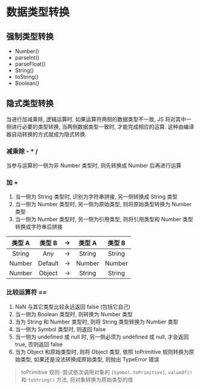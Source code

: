 # 数据类型转换

## 强制类型转换

- Number()
- parseInt()
- parseFloat()
- String()
- toString()
- Boolean()

## 隐式类型转换

当进行加减乘除, 逻辑运算时, 如果运算符两侧的数据类型不一致, JS 将对其中一侧进行必要的类型转换, 当两侧数据类型一致时, 才能完成相应的运算. 这种由编译器自动转换的方式就成为隐式转换.

### 减乘除 - \* /

当参与运算的一侧为非 Number 类型时, 则先转换成 Number 后再进行运算

### 加 +

1. 当一侧为 String 类型时, 识别为字符串拼接, 另一侧转换成 String 类型
2. 当一侧为 Number 类型时, 另一侧为原始类型, 则将原始类型转换为 Number 类型
3. 当一侧为 Number 类型时, 另一侧为引用类型, 则将引用类型和 Number 类型转换成字符串后拼接

| 类型 A | 类型 B  | ->  | 类型 A | 类型 B |
| :----: | :-----: | :-: | :----: | :----: |
| String |   Any   | ->  | String | String |
| Number | Default | ->  | Number | Number |
| Number | Object  | ->  | String | String |

### 比较运算符 ==

1. NaN 与其它类型比较永远返回 false (包括它自己)
2. 当一侧为 Boolean 类型时, 则转换为 Number 类型
3. 当为 String 和 Number 类型时, 则将 String 类型转换为 Number 类型
4. 当一侧为 Symbol 类型时, 则返回 false
5. 当一侧为 undefined 或 null 时, 另一侧必须为 undefined 或 null, 才会返回 true, 否则返回 false
6. 当为 Object 和原始类型时, 则将 Object 类型, 依照 toPrimitive 规则转换为原始类型, 如果还是没法转换成原始类型, 则抛出 TypeError 错误

> toPrimitive 规则: 尝试依次调用对象的 `[Symbol.toPrimitive]`, `valueOf()` 和 `toString()` 方法, 将对象转换为原始类型的值
